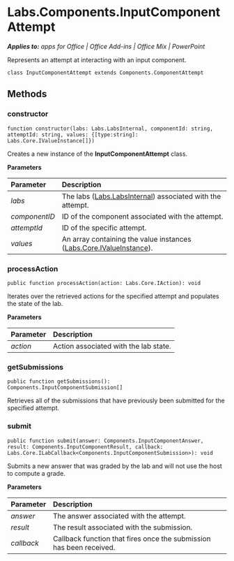 
# Labs.Components.InputComponentAttempt

 _**Applies to:** apps for Office | Office Add-ins | Office Mix | PowerPoint_

Represents an attempt at interacting with an input component.

```
class InputComponentAttempt extends Components.ComponentAttempt
```


## Methods




### constructor

 `function constructor(labs: Labs.LabsInternal, componentId: string, attemptId: string, values: {[type:string]: Labs.Core.IValueInstance[]})`

Creates a new instance of the  **InputComponentAttempt** class.

 **Parameters**


|Parameter|Description|
|:-----|:-----|
| _labs_|The labs ([Labs.LabsInternal](http://msdn.microsoft.com/library/599fb2c4-bb16-4422-84ad-10ed85a14018.aspx)) associated with the attempt.|
| _componentID_|ID of the component associated with the attempt.|
| _attemptId_|ID of the specific attempt.|
| _values_|An array containing the value instances ([Labs.Core.IValueInstance](https://dev.office.com/reference/add-ins/office-mix/labs.core.ivalueinstance)).|

### processAction

 `public function processAction(action: Labs.Core.IAction): void`

Iterates over the retrieved actions for the specified attempt and populates the state of the lab.

 **Parameters**


|Parameter|Description|
|:-----|:-----|
| _action_|Action associated with the lab state.|

### getSubmissions

 `public function getSubmissions(): Components.InputComponentSubmission[]`

Retrieves all of the submissions that have previously been submitted for the specified attempt.


### submit

 `public function submit(answer: Components.InputComponentAnswer, result: Components.InputComponentResult, callback: Labs.Core.ILabCallback<Components.InputComponentSubmission>): void`

Submits a new answer that was graded by the lab and will not use the host to compute a grade.

 **Parameters**


|Parameter|Description|
|:-----|:-----|
| _answer_|The answer associated with the attempt.|
| _result_|The result associated with the submission.|
| _callback_|Callback function that fires once the submission has been received.|
